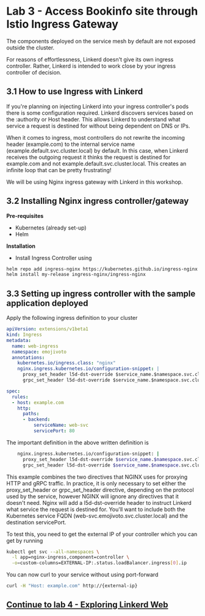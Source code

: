 # Lab 3 - Access Bookinfo site through Istio Ingress Gateway

The components deployed on the service mesh by default are not exposed outside the cluster.

For reasons of effortlessness, Linkerd doesn't give its own ingress controller. Rather, Linkerd is intended to work close by your ingress controller of decision.

## 3.1 How to use Ingress with Linkerd

If you're planning on injecting Linkerd into your ingress controller's pods there is some configuration required. Linkerd discovers services based on the :authority or Host header. This allows Linkerd to understand what service a request is destined for without being dependent on DNS or IPs.

When it comes to ingress, most controllers do not rewrite the incoming header (example.com) to the internal service name (example.default.svc.cluster.local) by default. In this case, when Linkerd receives the outgoing request it thinks the request is destined for example.com and not example.default.svc.cluster.local. This creates an infinite loop that can be pretty frustrating!

We will be using Nginx ingress gateway with Linkerd in this workshop.

## 3.2 Installing Nginx ingress controller/gateway

**Pre-requisites**
- Kubernetes (already set-up)
- Helm

**Installation**
- Install Ingress Controller using
```sh
helm repo add ingress-nginx https://kubernetes.github.io/ingress-nginx
helm install my-release ingress-nginx/ingress-nginx
```

## 3.3 Setting up ingress controller with the sample application deployed

Apply the following ingress definition to your cluster 
```yaml
apiVersion: extensions/v1beta1
kind: Ingress
metadata:
  name: web-ingress
  namespace: emojivoto
  annotations:
    kubernetes.io/ingress.class: "nginx"
    nginx.ingress.kubernetes.io/configuration-snippet: |
      proxy_set_header l5d-dst-override $service_name.$namespace.svc.cluster.local:$service_port;
      grpc_set_header l5d-dst-override $service_name.$namespace.svc.cluster.local:$service_port;

spec:
  rules:
  - host: example.com
    http:
      paths:
      - backend:
          serviceName: web-svc
          servicePort: 80
```

The important definition in the above written definition is 
```sh
    nginx.ingress.kubernetes.io/configuration-snippet: |
      proxy_set_header l5d-dst-override $service_name.$namespace.svc.cluster.local:$service_port;
      grpc_set_header l5d-dst-override $service_name.$namespace.svc.cluster.local:$service_port;
```

This example combines the two directives that NGINX uses for proxying HTTP and gRPC traffic. In practice, it is only necessary to set either the proxy_set_header or grpc_set_header directive, depending on the protocol used by the service, however NGINX will ignore any directives that it doesn't need.
Nginx will add a l5d-dst-override header to instruct Linkerd what service the request is destined for. You'll want to include both the Kubernetes service FQDN (web-svc.emojivoto.svc.cluster.local) and the destination servicePort.

To test this, you need to get the external IP of your controller which you can get by running 
```sh
kubectl get svc --all-namespaces \
  -l app=nginx-ingress,component=controller \
  -o=custom-columns=EXTERNAL-IP:.status.loadBalancer.ingress[0].ip
```

You can now curl to your service without using port-forward
```sh
curl -H "Host: example.com" http://{external-ip}
```
## [Continue to lab 4 - Exploring Linkerd Web](../lab-4/README.md)
